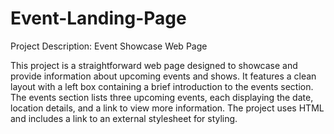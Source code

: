 # Event-Landing-Page
Project Description: Event Showcase Web Page

This project is a straightforward web page designed to showcase and provide information about upcoming events and shows. It features a clean layout with a left box containing a brief introduction to the events section. The events section lists three upcoming events, each displaying the date, location details, and a link to view more information. The project uses HTML and includes a link to an external stylesheet for styling.

